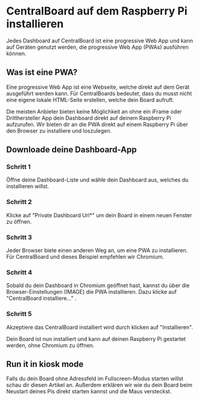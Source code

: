 # CentralBoard auf dem Raspberry Pi installieren
Jedes Dashboard auf CentralBoard ist eine progressive Web App und kann auf Geräten genutzt werden, die progressive Web App (PWAs) ausführen können.

## Was ist eine PWA?
Eine progressive Web App ist eine Webseite, welche direkt auf dem Gerät ausgeführt werden kann. Für CentralBoards bedeutet, dass du musst nicht eine eigene lokale HTML-Seite erstellen, welche dein Board aufruft.

Die meisten Anbieter bieten keine Möglichkeit an ohne ein iFrame oder Dritthersteller App dein Dashboard direkt auf deinem Raspberry Pi aufzurufen. Wir bieten dir an die PWA direkt auf einem Raspberry Pi über den Browser zu installiere und loszulegen.
## Downloade deine Dashboard-App
### Schritt 1
Öffne deine Dashboard-Liste und wähle dein Dashboard aus, welches du installieren willst.

### Schritt 2
Klicke auf "Private Dashboard Url*" um dein Board in einem neuen Fenster zu öffnen.

### Schritt 3
Jeder Browser biete einen anderen Weg an, um eine PWA zu installieren. Für CentralBoard und dieses Beispiel empfehlen wir Chromium. 

### Schritt 4
Sobald du dein Dashboard in Chromium geöffnet hast, kannst du über die Browser-Einstellungen (IMAGE) die PWA installieren. Dazu klicke auf "CentralBoard installiere..." .

### Schritt 5
Akzeptiere das CentralBoard installiert wird durch klicken auf "Installieren".

Dein Board ist nun installiert und kann auf deinen Raspberry Pi gestartet werden, ohne Chromium zu öffnen.

## Run it in kiosk mode
Falls du dein Board ohne Adressfeld im Fullscreen-Modus starten willst schau dir diesen Artikel an.
Außerdem erklären wir wie du dein Board beim Neustart deines Pis direkt starten kannst und die Maus versteckst.
